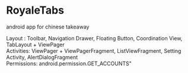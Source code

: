 # RoyaleTabs
android app for chinese takeaway  
  
Layout : Toolbar, Navigation Drawer, Floating Button, Coordination View, TabLayout + ViewPager  
Activities: ViewPager + ViewPagerFragment, ListViewFragment, Setting Activity, AlertDialogFragment  
Permissions: android.permission.GET_ACCOUNTS"  
